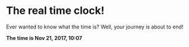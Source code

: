# The real time clock!

Ever wanted to know what the time is? Well, your journey is about to end!

**The time is Nov 21, 2017, 10:07**